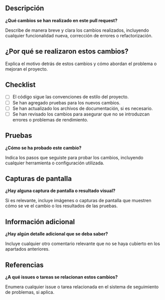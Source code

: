 ## Descripción

**¿Qué cambios se han realizado en este pull request?**

Describe de manera breve y clara los cambios realizados, incluyendo cualquier funcionalidad nueva, corrección de errores o refactorización.

## ¿Por qué se realizaron estos cambios?

Explica el motivo detrás de estos cambios y cómo abordan el problema o mejoran el proyecto.

## Checklist

- [ ] El código sigue las convenciones de estilo del proyecto.
- [ ] Se han agregado pruebas para los nuevos cambios.
- [ ] Se han actualizado los archivos de documentación, si es necesario.
- [ ] Se han revisado los cambios para asegurar que no se introduzcan errores o problemas de rendimiento.

## Pruebas

**¿Cómo se ha probado este cambio?**

Indica los pasos que seguiste para probar los cambios, incluyendo cualquier herramienta o configuración utilizada.

## Capturas de pantalla

**¿Hay alguna captura de pantalla o resultado visual?**

Si es relevante, incluye imágenes o capturas de pantalla que muestren cómo se ve el cambio o los resultados de las pruebas.

## Información adicional

**¿Hay algún detalle adicional que se deba saber?**

Incluye cualquier otro comentario relevante que no se haya cubierto en los apartados anteriores.

## Referencias

**¿A qué issues o tareas se relacionan estos cambios?**

Enumera cualquier issue o tarea relacionada en el sistema de seguimiento de problemas, si aplica.
